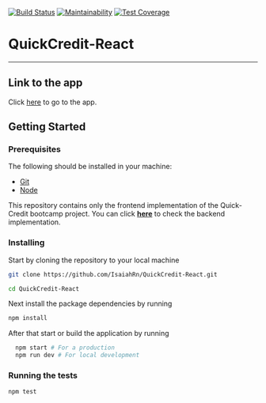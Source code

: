 [![Build Status](https://travis-ci.org/IsaiahRn/QuickCredit-React.svg?branch=develop)](https://travis-ci.org/IsaiahRn/QuickCredit-React)
[![Maintainability](https://api.codeclimate.com/v1/badges/ae585a3ee7ce9491351a/maintainability)](https://codeclimate.com/github/IsaiahRn/QuickCredit-React/maintainability)
[![Test Coverage](https://api.codeclimate.com/v1/badges/ae585a3ee7ce9491351a/test_coverage)](https://codeclimate.com/github/IsaiahRn/QuickCredit-React/test_coverage)

# QuickCredit-React

---

## Link to the app

Click [here](https://quickcredit--react.herokuapp.com/) to go to the app. 


## Getting Started

### Prerequisites

The following should be installed in your machine:

- [Git](https://git-scm.com/downloads)
- [Node](https://nodejs.org/en/download)

This repository contains only the frontend implementation of the Quick-Credit bootcamp project. You can click **[here](https://github.com/IsaiahRn/QuickCredit-React)** to check the backend implementation.

### Installing

Start by cloning the repository to your local machine

```bash
git clone https://github.com/IsaiahRn/QuickCredit-React.git

cd QuickCredit-React
```

Next install the package dependencies by running

```bash
npm install
```

After that start or build the application by running

```bash
  npm start # For a production
  npm run dev # For local development
```

### Running the tests

```bash
npm test

```